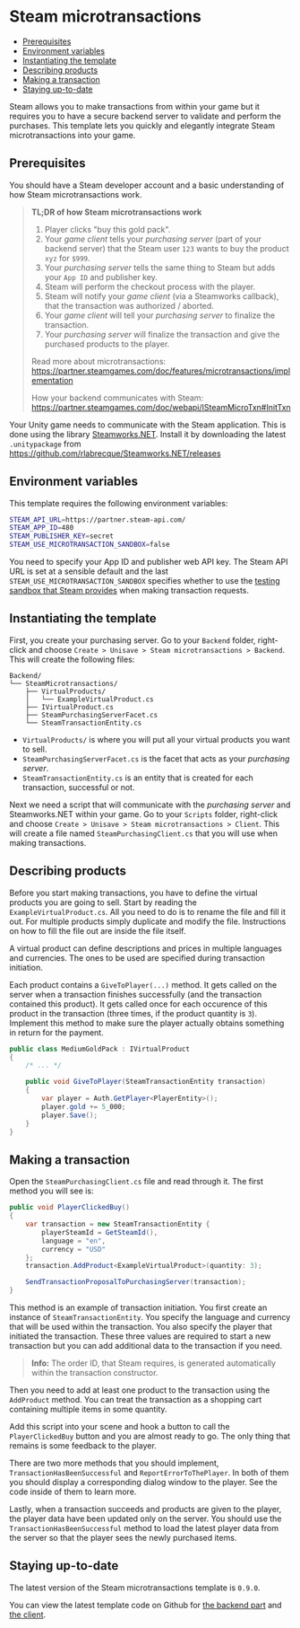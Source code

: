 # Steam microtransactions

- [Prerequisites](#prerequisites)
- [Environment variables](#environment-variables)
- [Instantiating the template](#instantiating-the-template)
- [Describing products](#describing-products)
- [Making a transaction](#making-a-transaction)
- [Staying up-to-date](#staying-up-to-date)

Steam allows you to make transactions from within your game but it requires you to have a secure backend server to validate and perform the purchases. This template lets you quickly and elegantly integrate Steam microtransactions into your game.


<a name="prerequisites"></a>
## Prerequisites

You should have a Steam developer account and a basic understanding of how Steam microtransactions work.

> **TL;DR of how Steam microtransactions work**
> 1. Player clicks "buy this gold pack".
> 2. Your *game client* tells your *purchasing server* (part of your backend server) that the Steam user `123` wants to buy the product `xyz` for `$999`.
> 3. Your *purchasing server* tells the same thing to Steam but adds your `App ID` and publisher key.
> 4. Steam will perform the checkout process with the player.
> 5. Steam will notify your *game client* (via a Steamworks callback), that the transaction was authorized / aborted.
> 6. Your *game client* will tell your *purchasing server* to finalize the transaction.
> 7. Your *purchasing server* will finalize the transaction and give the purchased products to the player.
>
> Read more about microtransactions:
> https://partner.steamgames.com/doc/features/microtransactions/implementation
>
> How your backend communicates with Steam:
> https://partner.steamgames.com/doc/webapi/ISteamMicroTxn#InitTxn

Your Unity game needs to communicate with the Steam application. This is done using the library [Steamworks.NET](https://steamworks.github.io/). Install it by downloading the latest `.unitypackage` from https://github.com/rlabrecque/Steamworks.NET/releases


<a name="environment-variables"></a>
## Environment variables

This template requires the following environment variables:

```sh
STEAM_API_URL=https://partner.steam-api.com/
STEAM_APP_ID=480
STEAM_PUBLISHER_KEY=secret
STEAM_USE_MICROTRANSACTION_SANDBOX=false
```

You need to specify your App ID and publisher web API key. The Steam API URL is set at a sensible default and the last `STEAM_USE_MICROTRANSACTION_SANDBOX` specifies whether to use the [testing sandbox that Steam provides](https://partner.steamgames.com/doc/webapi/ISteamMicroTxnSandbox) when making transaction requests.


<a name="instantiating-the-template"></a>
## Instantiating the template

First, you create your purchasing server. Go to your `Backend` folder, right-click and choose `Create > Unisave > Steam microtransactions > Backend`. This will create the following files:

```
Backend/
└── SteamMicrotransactions/
    ├── VirtualProducts/
    │   └── ExampleVirtualProduct.cs
    ├── IVirtualProduct.cs
    ├── SteamPurchasingServerFacet.cs
    └── SteamTransactionEntity.cs
```

- `VirtualProducts/` is where you will put all your virtual products you want to sell.
- `SteamPurchasingServerFacet.cs` is the facet that acts as your *purchasing server*.
- `SteamTransactionEntity.cs` is an entity that is created for each transaction, successful or not.

Next we need a script that will communicate with the *purchasing server* and Steamworks.NET within your game. Go to your `Scripts` folder, right-click and choose `Create > Unisave > Steam microtransactions > Client`. This will create a file named `SteamPurchasingClient.cs` that you will use when making transactions.


<a name="describing-products"></a>
## Describing products

Before you start making transactions, you have to define the virtual products you are going to sell. Start by reading the `ExampleVirtualProduct.cs`. All you need to do is to rename the file and fill it out. For multiple products simply duplicate and modify the file. Instructions on how to fill the file out are inside the file itself.

A virtual product can define descriptions and prices in multiple languages and currencies. The ones to be used are specified during transaction initiation.

Each product contains a `GiveToPlayer(...)` method. It gets called on the server when a transaction finishes successfully (and the transaction contained this product). It gets called once for each occurence of this product in the transaction (three times, if the product quantity is `3`). Implement this method to make sure the player actually obtains something in return for the payment.

```cs
public class MediumGoldPack : IVirtualProduct
{
    /* ... */

    public void GiveToPlayer(SteamTransactionEntity transaction)
    {
        var player = Auth.GetPlayer<PlayerEntity>();
        player.gold += 5_000;
        player.Save();
    }
}
```


<a name="making-a-transaction"></a>
## Making a transaction

Open the `SteamPurchasingClient.cs` file and read through it. The first method you will see is:

```cs
public void PlayerClickedBuy()
{
    var transaction = new SteamTransactionEntity {
        playerSteamId = GetSteamId(),
        language = "en",
        currency = "USD"
    };
    transaction.AddProduct<ExampleVirtualProduct>(quantity: 3);

    SendTransactionProposalToPurchasingServer(transaction);
}
```

This method is an example of transaction initiation. You first create an instance of `SteamTransactionEntity`. You specify the language and currency that will be used within the transaction. You also specify the player that initiated the transaction. These three values are required to start a new transaction but you can add additional data to the transaction if you need.

> **Info:** The order ID, that Steam requires, is generated automatically within the transaction constructor.

Then you need to add at least one product to the transaction using the `AddProduct` method. You can treat the transaction as a shopping cart containing multiple items in some quantity.

Add this script into your scene and hook a button to call the `PlayerClickedBuy` button and you are almost ready to go. The only thing that remains is some feedback to the player.

There are two more methods that you should implement, `TransactionHasBeenSuccessful` and `ReportErrorToThePlayer`. In both of them you should display a corresponding dialog window to the player. See the code inside of them to learn more.

Lastly, when a transaction succeeds and products are given to the player, the player data have been updated only on the server. You should use the `TransactionHasBeenSuccessful` method to load the latest player data from the server so that the player sees the newly purchased items.


<a name="staying-up-to-date"></a>
## Staying up-to-date

The latest version of the Steam microtransactions template is `0.9.0`.

You can view the latest template code on Github for [the backend part](https://github.com/Jirka-Mayer/UnisaveAsset/tree/master/Assets/UnisaveFixture/Backend/SteamMicrotransactions) and [the client](https://github.com/Jirka-Mayer/UnisaveAsset/blob/master/Assets/UnisaveFixture/Scripts/SteamMicrotransactions/SteamPurchasingClient.cs).

<!--
NOTE TO MYSELF:
The changelog file can be on Github, linked from here.
-->
